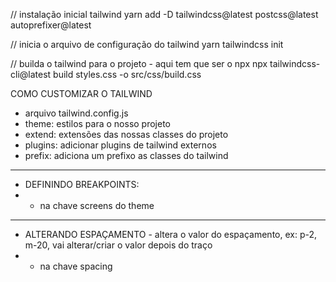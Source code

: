 // instalação inicial tailwind
yarn add -D tailwindcss@latest postcss@latest autoprefixer@latest

// inicia o arquivo de configuração do tailwind
yarn tailwindcss init

// builda o tailwind para o projeto - aqui tem que ser o npx
npx tailwindcss-cli@latest build styles.css -o src/css/build.css

COMO CUSTOMIZAR O TAILWIND
- arquivo tailwind.config.js
- theme: estilos para o nosso projeto
- extend: extensões das nossas classes do projeto
- plugins: adicionar plugins de tailwind externos
- prefix: adiciona um prefixo as classes do tailwind
- -----------------------
- DEFININDO BREAKPOINTS:
- - na chave screens do theme
- ------------------------
- ALTERANDO ESPAÇAMENTO - altera o valor do espaçamento, ex: p-2, m-20, vai alterar/criar o valor depois do traço
- - na chave spacing